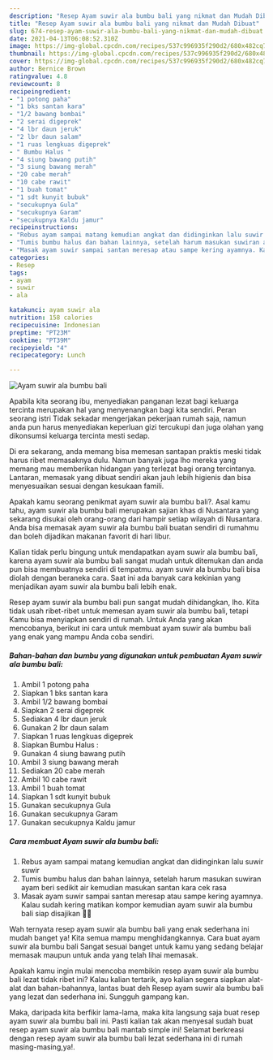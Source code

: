 ```yaml
---
description: "Resep Ayam suwir ala bumbu bali yang nikmat dan Mudah Dibuat"
title: "Resep Ayam suwir ala bumbu bali yang nikmat dan Mudah Dibuat"
slug: 674-resep-ayam-suwir-ala-bumbu-bali-yang-nikmat-dan-mudah-dibuat
date: 2021-04-13T06:08:52.310Z
image: https://img-global.cpcdn.com/recipes/537c996935f290d2/680x482cq70/ayam-suwir-ala-bumbu-bali-foto-resep-utama.jpg
thumbnail: https://img-global.cpcdn.com/recipes/537c996935f290d2/680x482cq70/ayam-suwir-ala-bumbu-bali-foto-resep-utama.jpg
cover: https://img-global.cpcdn.com/recipes/537c996935f290d2/680x482cq70/ayam-suwir-ala-bumbu-bali-foto-resep-utama.jpg
author: Bernice Brown
ratingvalue: 4.8
reviewcount: 8
recipeingredient:
- "1 potong paha"
- "1 bks santan kara"
- "1/2 bawang bombai"
- "2 serai digeprek"
- "4 lbr daun jeruk"
- "2 lbr daun salam"
- "1 ruas lengkuas digeprek"
- " Bumbu Halus "
- "4 siung bawang putih"
- "3 siung bawang merah"
- "20 cabe merah"
- "10 cabe rawit"
- "1 buah tomat"
- "1 sdt kunyit bubuk"
- "secukupnya Gula"
- "secukupnya Garam"
- "secukupnya Kaldu jamur"
recipeinstructions:
- "Rebus ayam sampai matang kemudian angkat dan didinginkan lalu suwir suwir"
- "Tumis bumbu halus dan bahan lainnya, setelah harum masukan suwiran ayam beri sedikit air kemudian masukan santan kara cek rasa"
- "Masak ayam suwir sampai santan meresap atau sampe kering ayamnya. Kalau sudah kering matikan kompor kemudian ayam suwir ala bumbu bali siap disajikan 🍜😋"
categories:
- Resep
tags:
- ayam
- suwir
- ala

katakunci: ayam suwir ala 
nutrition: 158 calories
recipecuisine: Indonesian
preptime: "PT23M"
cooktime: "PT39M"
recipeyield: "4"
recipecategory: Lunch

---
```



![Ayam suwir ala bumbu bali](https://img-global.cpcdn.com/recipes/537c996935f290d2/680x482cq70/ayam-suwir-ala-bumbu-bali-foto-resep-utama.jpg)

Apabila kita seorang ibu, menyediakan panganan lezat bagi keluarga tercinta merupakan hal yang menyenangkan bagi kita sendiri. Peran seorang istri Tidak sekadar mengerjakan pekerjaan rumah saja, namun anda pun harus menyediakan keperluan gizi tercukupi dan juga olahan yang dikonsumsi keluarga tercinta mesti sedap.

Di era  sekarang, anda memang bisa memesan santapan praktis meski tidak harus ribet memasaknya dulu. Namun banyak juga lho mereka yang memang mau memberikan hidangan yang terlezat bagi orang tercintanya. Lantaran, memasak yang dibuat sendiri akan jauh lebih higienis dan bisa menyesuaikan sesuai dengan kesukaan famili. 



Apakah kamu seorang penikmat ayam suwir ala bumbu bali?. Asal kamu tahu, ayam suwir ala bumbu bali merupakan sajian khas di Nusantara yang sekarang disukai oleh orang-orang dari hampir setiap wilayah di Nusantara. Anda bisa memasak ayam suwir ala bumbu bali buatan sendiri di rumahmu dan boleh dijadikan makanan favorit di hari libur.

Kalian tidak perlu bingung untuk mendapatkan ayam suwir ala bumbu bali, karena ayam suwir ala bumbu bali sangat mudah untuk ditemukan dan anda pun bisa membuatnya sendiri di tempatmu. ayam suwir ala bumbu bali bisa diolah dengan beraneka cara. Saat ini ada banyak cara kekinian yang menjadikan ayam suwir ala bumbu bali lebih enak.

Resep ayam suwir ala bumbu bali pun sangat mudah dihidangkan, lho. Kita tidak usah ribet-ribet untuk memesan ayam suwir ala bumbu bali, tetapi Kamu bisa menyiapkan sendiri di rumah. Untuk Anda yang akan mencobanya, berikut ini cara untuk membuat ayam suwir ala bumbu bali yang enak yang mampu Anda coba sendiri.

<!--inarticleads1-->

##### Bahan-bahan dan bumbu yang digunakan untuk pembuatan Ayam suwir ala bumbu bali:

1. Ambil 1 potong paha
1. Siapkan 1 bks santan kara
1. Ambil 1/2 bawang bombai
1. Siapkan 2 serai digeprek
1. Sediakan 4 lbr daun jeruk
1. Gunakan 2 lbr daun salam
1. Siapkan 1 ruas lengkuas digeprek
1. Siapkan  Bumbu Halus :
1. Gunakan 4 siung bawang putih
1. Ambil 3 siung bawang merah
1. Sediakan 20 cabe merah
1. Ambil 10 cabe rawit
1. Ambil 1 buah tomat
1. Siapkan 1 sdt kunyit bubuk
1. Gunakan secukupnya Gula
1. Gunakan secukupnya Garam
1. Gunakan secukupnya Kaldu jamur




<!--inarticleads2-->

##### Cara membuat Ayam suwir ala bumbu bali:

1. Rebus ayam sampai matang kemudian angkat dan didinginkan lalu suwir suwir
1. Tumis bumbu halus dan bahan lainnya, setelah harum masukan suwiran ayam beri sedikit air kemudian masukan santan kara cek rasa
1. Masak ayam suwir sampai santan meresap atau sampe kering ayamnya. Kalau sudah kering matikan kompor kemudian ayam suwir ala bumbu bali siap disajikan 🍜😋




Wah ternyata resep ayam suwir ala bumbu bali yang enak sederhana ini mudah banget ya! Kita semua mampu menghidangkannya. Cara buat ayam suwir ala bumbu bali Sangat sesuai banget untuk kamu yang sedang belajar memasak maupun untuk anda yang telah lihai memasak.

Apakah kamu ingin mulai mencoba membikin resep ayam suwir ala bumbu bali lezat tidak ribet ini? Kalau kalian tertarik, ayo kalian segera siapkan alat-alat dan bahan-bahannya, lantas buat deh Resep ayam suwir ala bumbu bali yang lezat dan sederhana ini. Sungguh gampang kan. 

Maka, daripada kita berfikir lama-lama, maka kita langsung saja buat resep ayam suwir ala bumbu bali ini. Pasti kalian tak akan menyesal sudah buat resep ayam suwir ala bumbu bali mantab simple ini! Selamat berkreasi dengan resep ayam suwir ala bumbu bali lezat sederhana ini di rumah masing-masing,ya!.

